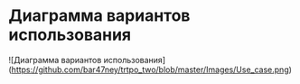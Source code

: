 # Диаграмма вариантов использования

![Диаграмма вариантов использования]
(https://github.com/bar47ney/trtpo_two/blob/master/Images/Use_case.png)
